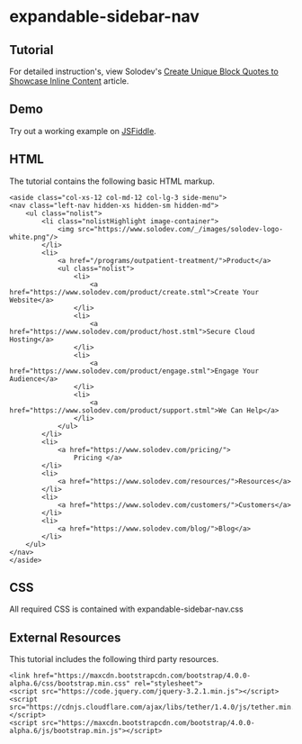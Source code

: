 # expandable-sidebar-nav



## Tutorial		  
For detailed instruction's, view Solodev's [Create Unique Block Quotes to Showcase Inline Content](https://www.solodev.com/blog/web-design/how-to-create-an-expandable-sidebar-navigation-links.stml) article.
 
## Demo
  		  
Try out a working example on [JSFiddle](https://jsfiddle.net/solodev/sdpfjvnb/).

## HTML

The tutorial contains the following basic HTML markup.

```
<aside class="col-xs-12 col-md-12 col-lg-3 side-menu">
<nav class="left-nav hidden-xs hidden-sm hidden-md">
    <ul class="nolist">
        <li class="nolistHighlight image-container">
            <img src="https://www.solodev.com/_/images/solodev-logo-white.png"/>
        </li>
        <li>
            <a href="/programs/outpatient-treatment/">Product</a>
            <ul class="nolist">
                <li>
                    <a href="https://www.solodev.com/product/create.stml">Create Your Website</a>
                </li>
                <li>
                    <a href="https://www.solodev.com/product/host.stml">Secure Cloud Hosting</a>
                </li>
                <li>
                    <a href="https://www.solodev.com/product/engage.stml">Engage Your Audience</a>
                </li>
                <li>
                    <a href="https://www.solodev.com/product/support.stml">We Can Help</a>
                </li>
            </ul>
        </li>
        <li>
            <a href="https://www.solodev.com/pricing/">
                Pricing </a>
        </li>
        <li>
            <a href="https://www.solodev.com/resources/">Resources</a>
        </li>
        <li>
            <a href="https://www.solodev.com/customers/">Customers</a>
        </li>
        <li>
            <a href="https://www.solodev.com/blog/">Blog</a>
        </li>
    </ul>
</nav>
</aside>
```

## CSS

All required CSS is contained with expandable-sidebar-nav.css



## External Resources

This tutorial includes the following third party resources.

```
<link href="https://maxcdn.bootstrapcdn.com/bootstrap/4.0.0-alpha.6/css/bootstrap.min.css" rel="stylesheet">
<script src="https://code.jquery.com/jquery-3.2.1.min.js"></script>
<script src="https://cdnjs.cloudflare.com/ajax/libs/tether/1.4.0/js/tether.min.js"></script>
<script src="https://maxcdn.bootstrapcdn.com/bootstrap/4.0.0-alpha.6/js/bootstrap.min.js"></script>
```

